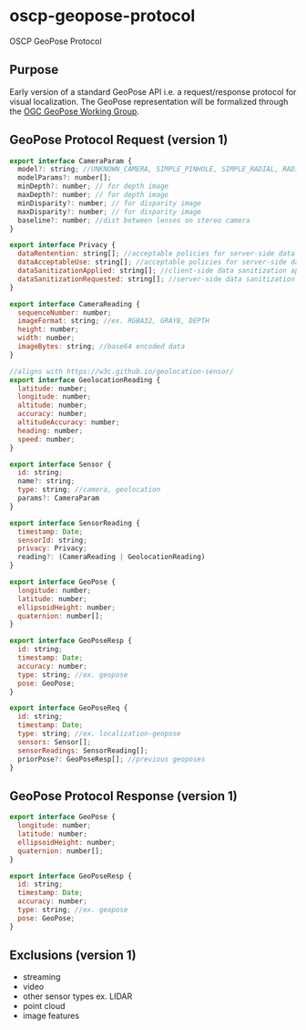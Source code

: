 # oscp-geopose-protocol
OSCP GeoPose Protocol

## Purpose

Early version of a standard GeoPose API i.e. a request/response protocol for visual localization. The GeoPose representation will be formalized through the [OGC GeoPose Working Group](https://www.ogc.org/projects/groups/geoposeswg).


## GeoPose Protocol Request (version 1)


```js
export interface CameraParam {
  model?: string; //UNKNOWN_CAMERA, SIMPLE_PINHOLE, SIMPLE_RADIAL, RADIAL, PINHOLE, OPENCV, FULL_OPENCV
  modelParams?: number[];
  minDepth?: number; // for depth image
  maxDepth?: number; // for depth image
  minDisparity?: number; // for disparity image
  maxDisparity?: number; // for disparity image
  baseline?: number; //dist between lenses on stereo camera
}

export interface Privacy {
  dataRentention: string[]; //acceptable policies for server-side data retention
  dataAcceptableUse: string[]; //acceptable policies for server-side data use
  dataSanitizationApplied: string[]; //client-side data sanitization applied
  dataSanitizationRequested: string[]; //server-side data sanitization requested
}

export interface CameraReading {
  sequenceNumber: number;
  imageFormat: string; //ex. RGBA32, GRAY8, DEPTH
  height: number;
  width: number;
  imageBytes: string; //base64 encoded data
}

//aligns with https://w3c.github.io/geolocation-sensor/
export interface GeolocationReading {
  latitude: number;
  longitude: number;
  altitude: number;
  accuracy: number;
  altitudeAccuracy: number;
  heading: number;
  speed: number;
}

export interface Sensor {
  id: string;
  name?: string;
  type: string; //camera, geolocation
  params?: CameraParam
}

export interface SensorReading {
  timestamp: Date;
  sensorId: string;
  privacy: Privacy;
  reading?: (CameraReading | GeolocationReading)
}

export interface GeoPose {
  longitude: number;
  latitude: number;
  ellipsoidHeight: number;
  quaternion: number[];
}

export interface GeoPoseResp {
  id: string;
  timestamp: Date;
  accuracy: number;  
  type: string; //ex. geopose
  pose: GeoPose; 
}

export interface GeoPoseReq {
  id: string;
  timestamp: Date;
  type: string; //ex. localization-geopose
  sensors: Sensor[];
  sensorReadings: SensorReading[];
  priorPose?: GeoPoseResp[]; //previous geoposes
}
```

## GeoPose Protocol Response (version 1)


```js
export interface GeoPose {
  longitude: number;
  latitude: number;
  ellipsoidHeight: number;
  quaternion: number[];
}

export interface GeoPoseResp {
  id: string;
  timestamp: Date;
  accuracy: number;  
  type: string; //ex. geopose
  pose: GeoPose; 
}
```

## Exclusions (version 1)

- streaming
- video
- other sensor types ex. LIDAR
- point cloud
- image features

